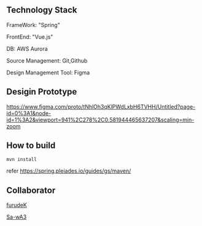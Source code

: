 ## Technology Stack
FrameWork: "Spring"

FrontEnd: "Vue.js"

DB: AWS Aurora

Source Management: Git,Github

Design Management Tool: Figma


## Desigin Prototype

https://www.figma.com/proto/tNhlOh3qKlPWdLxbH6TVHH/Untitled?page-id=0%3A1&node-id=1%3A2&viewport=941%2C278%2C0.581944465637207&scaling=min-zoom

## How to build  
```
mvn install
```
refer https://spring.pleiades.io/guides/gs/maven/

## Collaborator
[furudeK](https://github.com/furudeK)

[Sa-wA3](https://github.com/Sa-wA3)

